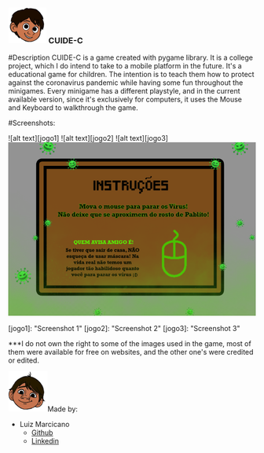 ###  <img src="https://github.com/luizmarcicano/CUIDEC/blob/master/pers/pablitoapoiado.png"> CUIDE-C

#Description
CUIDE-C is a game created with pygame library. It is a college project, which I do intend to take to a mobile platform in the future.
It's a educational game for children. The intention is to teach them how to protect against the coronavirus pandemic while having some fun throughout the minigames.
Every minigame has a different playstyle, and in the current available version, since it's exclusively for computers, it uses the Mouse and Keyboard to walkthrough the game. 

#Screenshots:

![alt text][jogo1]
![alt text][jogo2]
![alt text][jogo3]
![alt text][inst]


[inst]: https://github.com/luizmarcicano/CUIDEC/blob/master/cenario/inst_jogo3.png "instruções"
[jogo1]: "Screenshot 1"
[jogo2]: "Screenshot 2"
[jogo3]: "Screenshot 3"



***I do not own the right to some of the images used in the game, most of them were available for free on websites, and the other one's were credited or edited.

[cabeca]: https://github.com/luizmarcicano/CUIDEC/blob/master/pers/cabeca.png  "cabeça"
![alt text][cabeca]Made by:
- Luiz Marcicano
  - [Github](https://github.com/luizmarcicano)
  - [Linkedin](https://www.linkedin.com/in/luiz-guilherme-lima-marcicano-2889a2170/)
